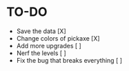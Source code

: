 # TO-DO

- Save the data [X]
- Change colors of pickaxe [X]
- Add more upgrades [ ]
- Nerf the levels [ ]
- Fix the bug that breaks everything [ ]
